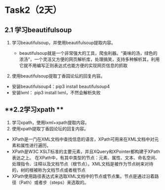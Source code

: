 
# **Task2（2天）**

## **2.1 学习beautifulsoup**

1. 学习beautifulsoup，并使用beautifulsoup提取内容。
    * beautifulsoup就是一个非常强大的工具，爬虫利器。“美味的汤，绿色的浓汤”，一个灵活又方便的网页解析库，处理搞笑，支持多种解析其，利用它就不用编写正则表达式也能方便的实现网页信息的抓取

2. 使用beautifulsoup提取丁香园论坛的回复内容。
* 安装beautifulsoup4：pip3 install beautifulsoup4
* 安装lxml： pip3 install lxml，不然会解析失败

## **2.2学习xpath **

1. 学习xpath，使用lxml+xpath提取内容。
2. 使用xpath提取丁香园论坛的回复内容。

* XPath是一门在XML文档中查找信息的语言，XPath可用来在XML文档中对元素和属性进行遍历。
* XPath是W3C XSLT标准的主要元素，并且XQuery和XPointer都构建于XPath表达之上。
在XPath中，有其中类型的节点：元素、属性、文本、命名空间、处理指令、注释以及文档节点（根节点）。XML文档是被作为节点树来对待的，树的根被称为文档节点或者根节点
* XPath使用路径表达式来选取XML文档中的节点或节点集。节点是通过沿着路径（Path）或者步（steps）来选取的。



